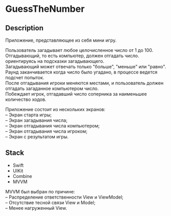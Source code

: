 # GuessTheNumber

## Description

Приложение, представляющее из себя мини игру.

Пользователь загадывает любое целочисленное число от 1 до 100. </br>
Отгадывающий, то есть компьютер, должен отгадать число. ориентируясь на подсказки загадывающего. </br>
Загадывающий может отвечать только "больше", "меньше" или "равно". </br>
Раунд заканчивается когда число было угадано, в процессе ведется подсчет попыток. </br>
После отгадывания игроки меняются местами, и пользователь должен отгадать загаданное компьютером число. </br>
Побеждает игрок, отгадавший число соперника за наименьшее количество ходов. </br>

Приложение состоит из нескольких экранов: </br>
– Экран старта игры; </br>
– Экран загадывания числа; </br>
– Экран отгадывания числа компьютером; </br>
– Экран отгадывания числа игроком; </br>
– Экран с результатом игры. </br>

## Stack

- Swift
- UIKit
- Combine
- MVVM

MVVM был выбран по причине: </br>
– Распределение ответственности View и ViewModel; </br>
– Отсутствие тесной связи View и Model; </br>
– Менее нагруженный View.
 
